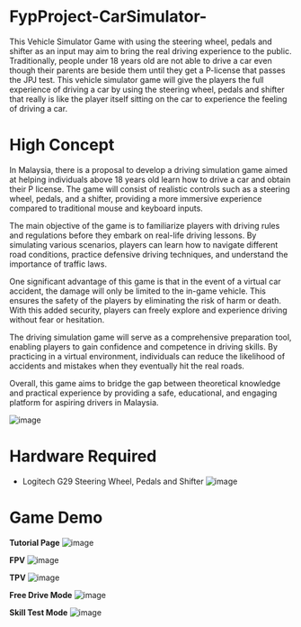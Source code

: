 # FypProject-CarSimulator-
This Vehicle Simulator Game with using the steering wheel, pedals and shifter as an input may aim to bring the real driving experience to the public. Traditionally, people under 18 years old are not able to drive a car even though their parents are beside them until they get a P-license that passes the JPJ test. This vehicle simulator game will give the players the full experience of driving a car by using the steering wheel, pedals and shifter that really is like the player itself sitting on the car to experience the feeling of driving a car.

# High Concept
In Malaysia, there is a proposal to develop a driving simulation game aimed at helping individuals above 18 years old learn how to drive a car and obtain their P license. The game will consist of realistic controls such as a steering wheel, pedals, and a shifter, providing a more immersive experience compared to traditional mouse and keyboard inputs.

The main objective of the game is to familiarize players with driving rules and regulations before they embark on real-life driving lessons. By simulating various scenarios, players can learn how to navigate different road conditions, practice defensive driving techniques, and understand the importance of traffic laws.

One significant advantage of this game is that in the event of a virtual car accident, the damage will only be limited to the in-game vehicle. This ensures the safety of the players by eliminating the risk of harm or death. With this added security, players can freely explore and experience driving without fear or hesitation.

The driving simulation game will serve as a comprehensive preparation tool, enabling players to gain confidence and competence in driving skills. By practicing in a virtual environment, individuals can reduce the likelihood of accidents and mistakes when they eventually hit the real roads.

Overall, this game aims to bridge the gap between theoretical knowledge and practical experience by providing a safe, educational, and engaging platform for aspiring drivers in Malaysia.

![image](https://github.com/SWSENG/FypProject-CarSImulator-/assets/66995676/0660f77a-00e5-429a-aec3-d7f72726ba75)

# Hardware Required
- Logitech G29 Steering Wheel, Pedals and Shifter
![image](https://github.com/SWSENG/FypProject-CarSImulator-/assets/66995676/a9e22795-f74d-47f8-a789-fc95861cb6b4)

# Game Demo
**Tutorial Page**
![image](https://github.com/SWSENG/FypProject-CarSImulator-/assets/66995676/fb7660c7-13a4-4821-be13-b86e07976916)

**FPV**
![image](https://github.com/SWSENG/FypProject-CarSImulator-/assets/66995676/130de8b6-533c-47d0-a75e-0c2f75fe101c)

**TPV**
![image](https://github.com/SWSENG/FypProject-CarSImulator-/assets/66995676/d01bc7e9-91b7-4deb-95e9-208947049973)

**Free Drive Mode**
![image](https://github.com/SWSENG/FypProject-CarSImulator-/assets/66995676/268aa49e-adcf-4a42-8810-5499cf62a85f)

**Skill Test Mode**
![image](https://github.com/SWSENG/FypProject-CarSImulator-/assets/66995676/231180c0-c634-47a3-9384-7c7ca8a4ba8d)
